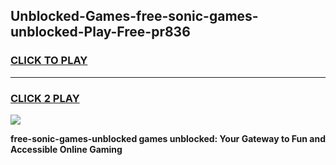 
## Unblocked-Games-free-sonic-games-unblocked-Play-Free-pr836
<h3>
<a href="https://premium76.site?title=free-sonic-games-unblocked&ref=15A">CLICK TO PLAY</a></h3>
<hr>

<h3>
<a href="https://premium76.site?title=free-sonic-games-unblocked&ref=15A">CLICK 2 PLAY</a>
  
</h3>

<a href="https://premium76.site?title=free-sonic-games-unblocked&ref=15A"><img src="https://clearcache.store/games.png"></a>


**free-sonic-games-unblocked games unblocked: Your Gateway to Fun and Accessible Online Gaming**

